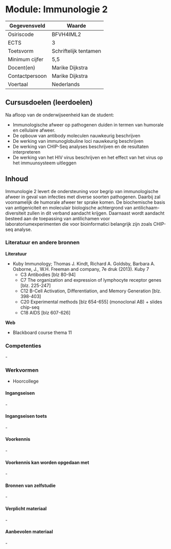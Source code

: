 # Module: Immunologie 2

| Gegevensveld  | Waarde |
| ------------- | ------------- |
| Osiriscode  | BFVH4IML2  |
| ECTS  | 3 |
| Toetsvorm  | Schriftelijk tentamen |
| Minimum cijfer  | 5,5 |
| Docent(en)  | Marike Dijkstra |
| Contactpersoon  | Marike Dijkstra |
| Voertaal  | Nederlands |

## Cursusdoelen (leerdoelen)

Na afloop van de onderwijseenheid kan de student:  

- Immunologische afweer op pathogenen duiden in termen van humorale en cellulaire afweer.
- De opbouw van antibody moleculen nauwkeurig beschrijven
- De werking van immunoglobuline loci nauwkeurig beschrijven
- De werking van CHIP-Seq analyses beschrijven en de resultaten interpreteren
- De werking van het HIV virus beschrijven en het effect van het virus op het immuunsysteem uitleggen

## Inhoud

Immunologie 2 levert de ondersteuning voor begrip van immunologische afweer in geval van infecties met diverse soorten
pathogenen. Daarbij zal voornamelijk de humorale afweer ter sprake komen. De biochemische basis van antigeniciteit en moleculair biologische achtergrond van antilichaam-diversiteit zullen in dit verband aandacht krijgen. Daarnaast wordt aandacht besteed aan de toepassing van antilichamen voor laboratoriumexperimenten die voor bioinformatici belangrijk zijn zoals CHIP-seq analyse.
 
### Literatuur en andere bronnen

**Literatuur**  
- Kuby Immunology; Thomas J. Kindt, Richard A. Goldsby, Barbara A. Osborne, J., W.H. Freeman and company, 7e druk (2013).
Kuby 7
    - C3 Antibodies [blz 80-94]
    - C7 The organization and expression of lymphocyte receptor genes [blz. 225-247]
    - C12 B-Cell Activation, Differentiation, and Memory Generation [blz. 398-403]
    - C20 Experimental methods [blz 654-655] (monoclonal AB) + slides chip-seq
    - C18 AIDS [blz 607-626]

**Web**
- Blackboard course thema 11

### Competenties
\-

### Werkvormen  
- Hoorcollege

#### Ingangseisen 
\- 

#### Ingangseisen toets
\- 

#### Voorkennis
\-

#### Voorkennis kan worden opgedaan met
\-

#### Bronnen van zelfstudie
\-

#### Verplicht materiaal
\-

#### Aanbevolen materiaal
\-

